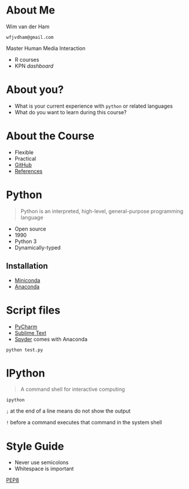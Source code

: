 # About Me

Wim van der Ham

`wfjvdham@gmail.com`

Master Human Media Interaction

- R courses
- KPN *dashboard*

# About you?

- What is your current experience with `python` or related languages
- What do you want to learn during this course?

# About the Course

- Flexible
- Practical
- [GitHub](https://github.com/wfjvdham/python-course)
- [References](https://github.com/wfjvdham/python-course/blob/master/references.md)

# Python

> Python is an interpreted, high-level, general-purpose programming language

- Open source
- 1990
- Python 3
- Dynamically-typed

## Installation

- [Miniconda](https://conda.io/miniconda.html)
- [Anaconda](https://www.anaconda.com/download)

# Script files

- [PyCharm](https://www.jetbrains.com/pycharm/)
- [Sublime Text](https://www.sublimetext.com/)
- [Spyder](https://www.spyder-ide.org/) comes with Anaconda

```
python test.py
```

# IPython

> A command shell for interactive computing

```
ipython
```

`;` at the end of a line means do not show the output

`!` before a command executes that command in the system shell

# Style Guide 

- Never use semicolons
- Whitespace is important

[PEP8](https://www.python.org/dev/peps/pep-0008/)
